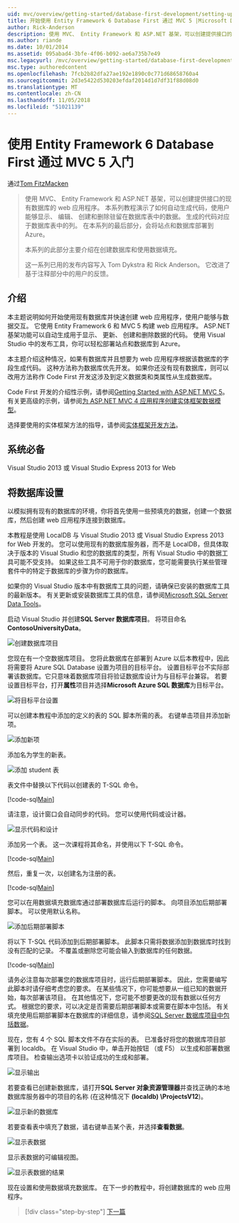 ```yaml
---
uid: mvc/overview/getting-started/database-first-development/setting-up-database
title: 开始使用 Entity Framework 6 Database First 通过 MVC 5 |Microsoft Docs
author: Rick-Anderson
description: 使用 MVC、 Entity Framework 和 ASP.NET 基架，可以创建提供接口的现有数据库的 web 应用程序。 此教程系列...
ms.author: riande
ms.date: 10/01/2014
ms.assetid: 095abad4-3bfe-4f06-b092-ae6a735b7e49
msc.legacyurl: /mvc/overview/getting-started/database-first-development/setting-up-database
msc.type: authoredcontent
ms.openlocfilehash: 7fcb2b82dfa27ae192e1890c0c771d68658760a4
ms.sourcegitcommit: 2d3e5422d530203efdaf2014d1d7df31f88d08d0
ms.translationtype: MT
ms.contentlocale: zh-CN
ms.lasthandoff: 11/05/2018
ms.locfileid: "51021139"
---
```

<a name="getting-started-with-entity-framework-6-database-first-using-mvc-5"></a>使用 Entity Framework 6 Database First 通过 MVC 5 入门
====================
通过[Tom FitzMacken](https://github.com/tfitzmac)

> 使用 MVC、 Entity Framework 和 ASP.NET 基架，可以创建提供接口的现有数据库的 web 应用程序。 本系列教程演示了如何自动生成代码，使用户能够显示、 编辑、 创建和删除驻留在数据库表中的数据。 生成的代码对应于数据库表中的列。 在本系列的最后部分，会将站点和数据库部署到 Azure。
> 
> 本系列的此部分主要介绍在创建数据库和使用数据填充。
> 
> 这一系列已用的发布内容写入 Tom Dykstra 和 Rick Anderson。 它改进了基于注释部分中的用户的反馈。


## <a name="introduction"></a>介绍

本主题说明如何开始使用现有数据库并快速创建 web 应用程序，使用户能够与数据交互。 它使用 Entity Framework 6 和 MVC 5 构建 web 应用程序。 ASP.NET 基架功能可以自动生成用于显示、 更新、 创建和删除数据的代码。 使用 Visual Studio 中的发布工具，你可以轻松部署站点和数据库到 Azure。

本主题介绍这种情况，如果有数据库并且想要为 web 应用程序根据该数据库的字段生成代码。 这种方法称为数据库优先开发。 如果你还没有现有数据库，则可以改用方法称作 Code First 开发这涉及到定义数据类和类属性从生成数据库。

Code First 开发的介绍性示例，请参阅[Getting Started with ASP.NET MVC 5](../introduction/getting-started.md)。 有关更高级的示例，请参阅[为 ASP.NET MVC 4 应用程序创建实体框架数据模型](../getting-started-with-ef-using-mvc/creating-an-entity-framework-data-model-for-an-asp-net-mvc-application.md)。

选择要使用的实体框架方法的指导，请参阅[实体框架开发方法](https://msdn.microsoft.com/library/ms178359.aspx#dbfmfcf)。

## <a name="prerequisites"></a>系统必备

Visual Studio 2013 或 Visual Studio Express 2013 for Web

## <a name="set-up-the-database"></a>将数据库设置

以模拟拥有现有的数据库的环境，你将首先使用一些预填充的数据，创建一个数据库，然后创建 web 应用程序连接到数据库。

本教程是使用 LocalDB 与 Visual Studio 2013 或 Visual Studio Express 2013 for Web 开发的。 您可以使用现有的数据库服务器，而不是 LocalDB，但具体取决于版本的 Visual Studio 和您的数据库的类型，所有 Visual Studio 中的数据工具可能不受支持。 如果这些工具不可用于你的数据库，您可能需要执行某些管理套件中的特定于数据库的步骤为你的数据库。

如果你的 Visual Studio 版本中有数据库工具的问题，请确保已安装的数据库工具的最新版本。 有关更新或安装数据库工具的信息，请参阅[Microsoft SQL Server Data Tools](https://msdn.microsoft.com/data/hh297027)。

启动 Visual Studio 并创建**SQL Server 数据库项目**。 将项目命名**ContosoUniversityData**。

![创建数据库项目](setting-up-database/_static/image1.png)

您现在有一个空数据库项目。 您将此数据库在部署到 Azure 以后本教程中，因此将需要将 Azure SQL Database 设置为项目的目标平台。 设置目标平台不实际部署该数据库。它只意味着数据库项目将验证数据库设计为与目标平台兼容。 若要设置目标平台，打开**属性**项目并选择**Microsoft Azure SQL 数据库**为目标平台。

![将目标平台设置](setting-up-database/_static/image2.png)

可以创建本教程中添加的定义的表的 SQL 脚本所需的表。 右键单击项目并添加新项。

![添加新项](setting-up-database/_static/image3.png)

添加名为学生的新表。

![添加 student 表](setting-up-database/_static/image4.png)

表文件中替换以下代码以创建表的 T-SQL 命令。

[!code-sql[Main](setting-up-database/samples/sample1.sql)]

请注意，设计窗口会自动同步的代码。 您可以使用代码或设计器。

![显示代码和设计](setting-up-database/_static/image5.png)

添加另一个表。 这一次课程将其命名，并使用以下 T-SQL 命令。

[!code-sql[Main](setting-up-database/samples/sample2.sql)]

然后，重复一次，以创建名为注册的表。

[!code-sql[Main](setting-up-database/samples/sample3.sql)]

您可以在用数据填充数据库通过部署数据库后运行的脚本。 向项目添加后期部署脚本。 可以使用默认名称。

![添加后期部署脚本](setting-up-database/_static/image6.png)

将以下 T-SQL 代码添加到后期部署脚本。 此脚本只需将数据添加到数据库时找到没有匹配的记录。 不覆盖或删除您可能会输入到数据库的任何数据。

[!code-sql[Main](setting-up-database/samples/sample4.sql)]

请务必注意每次部署您的数据库项目时，运行后期部署脚本。 因此，您需要编写此脚本时请仔细考虑您的要求。 在某些情况下，你可能想要从一组已知的数据开始，每次部署该项目。 在其他情况下，您可能不想要更改的现有数据以任何方式。 根据您的要求，可以决定是否需要后期部署脚本或需要在脚本中包括。 有关填充使用后期部署脚本在数据库的详细信息，请参阅[SQL Server 数据库项目中包括数据](https://blogs.msdn.com/b/ssdt/archive/2012/02/02/including-data-in-an-sql-server-database-project.aspx)。

现在，您有 4 个 SQL 脚本文件不存在实际的表。 已准备好将您的数据库项目部署到 localdb。 在 Visual Studio 中，单击开始按钮 （或 F5） 以生成和部署数据库项目。 检查输出选项卡以验证成功的生成和部署。

![显示输出](setting-up-database/_static/image7.png)

若要查看已创建新数据库，请打开**SQL Server 对象资源管理器**并查找正确的本地数据库服务器中的项目的名称 (在这种情况下 **(localdb) \ProjectsV12**)。

![显示新的数据库](setting-up-database/_static/image8.png)

若要查看表中填充了数据，请右键单击某个表，并选择**查看数据**。

![显示表数据](setting-up-database/_static/image9.png)

显示表数据的可编辑视图。

![显示表数据的结果](setting-up-database/_static/image10.png)

现在设置和使用数据填充数据库。 在下一步的教程中，将创建数据库的 web 应用程序。

> [!div class="step-by-step"]
> [下一篇](creating-the-web-application.md)
